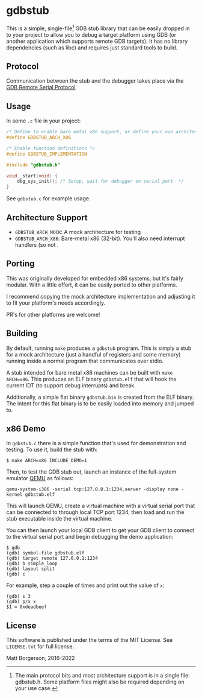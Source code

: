 gdbstub
=======
This is a simple, single-file[^1] GDB stub library that can be easily dropped in to
your project to allow you to debug a target platform using GDB (or another
application which supports remote GDB targets). It has no library dependencies
(such as libc) and requires just standard tools to build.

[^1]: The main protocol bits and most architecture support is in a single
      file: gdbstub.h. Some platform files might also be required depending on
      your use case.

Protocol
--------
Communication between the stub and the debugger takes place via the [GDB
Remote Serial Protocol](https://sourceware.org/gdb/onlinedocs/gdb/Remote-Protocol.html).

Usage
-----
In some `.c` file in your project:

```c
/* Define to enable bare metal x86 support, or define your own architecture */
#define GDBSTUB_ARCH_X86

/* Enable function definitions */
#define GDBSTUB_IMPLEMENTATION

#include "gdbstub.h"

void _start(void) {
	dbg_sys_init(); /* Setup, wait for debugger on serial port  */
}
```

See `gdbstub.c` for example usage.

Architecture Support
--------------------
* `GDBSTUB_ARCH_MOCK`: A mock architecture for testing
* `GDBSTUB_ARCH_X86`: Bare-metal x86 (32-bit). You'll also need interrupt handlers (so not .

Porting
-------
This was originally developed for embedded x86 systems, but it's fairly modular.
With a little effort, it can be easily ported to other platforms.

I recommend copying the mock architecture implementation and adjusting it to fit
your platform's needs accordingly.

PR's for other platforms are welcome!

Building
--------
By default, running `make` produces a `gdbstub` program. This is simply a stub
for a mock architecture (just a handful of registers and some memory) running
inside a normal program that communicates over stdio.

A stub intended for bare metal x86 machines can be built with `make ARCH=x86`.
This produces an ELF binary `gdbstub.elf` that will hook the current IDT
(to support debug interrupts) and break.

Additionally, a simple flat binary `gdbstub.bin` is created from the ELF binary.
The intent for this flat binary is to be easily loaded into memory and jumped
to.

x86 Demo
--------
In `gdbstub.c` there is a simple function that's used for demonstration and
testing. To use it, build the stub with:

	$ make ARCH=x86 INCLUDE_DEMO=1

Then, to test the GDB stub out, launch an instance of the full-system emulator
[QEMU](https://www.qemu.org/) as follows:

	qemu-system-i386 -serial tcp:127.0.0.1:1234,server -display none -kernel gdbstub.elf

This will launch QEMU, create a virtual machine with a virtual serial port that
can be connected to through local TCP port 1234, then load and run the stub
executable inside the virtual machine.

You can then launch your local GDB client to get your GDB client to connect to
the virtual serial port and begin debugging the demo application:

	$ gdb
	(gdb) symbol-file gdbstub.elf
	(gdb) target remote 127.0.0.1:1234
	(gdb) b simple_loop
	(gdb) layout split
	(gdb) c

For example, step a couple of times and print out the value of `x`:

	(gdb) s 3
	(gdb) p/x x
	$1 = 0xdeadbeef

License
-------
This software is published under the terms of the MIT License. See `LICENSE.txt`
for full license.

Matt Borgerson, 2016-2022
